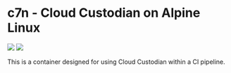 # c7n - Cloud Custodian on Alpine Linux
[![](https://images.microbadger.com/badges/image/bdwyertech/c7n.svg)](https://microbadger.com/images/bdwyertech/c7n)
[![](https://images.microbadger.com/badges/version/bdwyertech/c7n.svg)](https://microbadger.com/images/bdwyertech/c7n)

This is a container designed for using Cloud Custodian within a CI pipeline.
